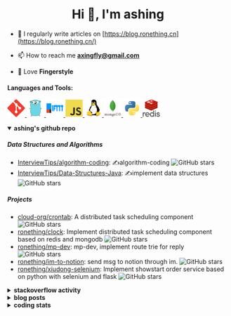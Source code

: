 <h1 align="center">Hi 👋, I'm ashing</h1>

- 📝 I regularly write articles on [https://blog.ronething.cn](https://blog.ronething.cn/)

- 📫 How to reach me **axingfly@gmail.com**

- 🎸 Love **Fingerstyle**

<h4 align="left">Languages and Tools:</h4>
<p align="left"> <a href="https://git-scm.com/" target="_blank" rel="noreferrer"> <img src="./icons/git-scm-icon.svg" alt="git" width="40" height="40"/> </a> <a href="https://golang.org" target="_blank" rel="noreferrer"> <img src="./icons/go-original.svg" alt="go" width="40" height="40"/> </a> <a href="https://ifttt.com/" target="_blank" rel="noreferrer"> <img src="./icons/ifttt-ar21.svg" alt="ifttt" width="40" height="40"/> </a> <a href="https://developer.mozilla.org/en-US/docs/Web/JavaScript" target="_blank" rel="noreferrer"> <img src="./icons/javascript-original.svg" alt="javascript" width="40" height="40"/> </a> <a href="https://www.linux.org/" target="_blank" rel="noreferrer"> <img src="./icons/linux-original.svg" alt="linux" width="40" height="40"/> </a> <a href="https://www.mongodb.com/" target="_blank" rel="noreferrer"> <img src="./icons/mongodb-original-wordmark.svg" alt="mongodb" width="40" height="40"/> </a> <a href="https://www.python.org" target="_blank" rel="noreferrer"> <img src="./icons/python-original.svg" alt="python" width="40" height="40"/> </a> <a href="https://redis.io" target="_blank" rel="noreferrer"> <img src="./icons/redis-original-wordmark.svg" alt="redis" width="40" height="40"/> </a>

<details open>
  <summary><b>ashing's github repo</b></summary>

##### Data Structures and Algorithms

- [InterviewTips/algorithm-coding](https://github.com/InterviewTips/algorithm-coding): ✍️algorithm-coding  ![GitHub stars](https://img.shields.io/github/stars/InterviewTips/algorithm-coding?style=flat-square)
- [InterviewTips/Data-Structures-Java](https://github.com/InterviewTips/Data-Structures-Java): ✍️implement data structures ![GitHub stars](https://img.shields.io/github/stars/InterviewTips/Data-Structures-Java?style=flat-square)

##### Projects

- [cloud-org/crontab](https://github.com/cloud-org/crontab): A distributed task scheduling component ![GitHub stars](https://img.shields.io/github/stars/cloud-org/crontab?style=flat-square)
- [ronething/clock](https://github.com/ronething/clock): Implement distributed task scheduling component based on redis and mongodb ![GitHub stars](https://img.shields.io/github/stars/ronething/clock?style=flat-square)
- [ronething/mp-dev](https://github.com/ronething/mp-dev): mp-dev, implement route trie for reply ![GitHub stars](https://img.shields.io/github/stars/ronething/mp-dev?style=flat-square)
- [ronething/im-to-notion](https://github.com/ronething/im-to-notion): send msg to notion through im. ![GitHub stars](https://img.shields.io/github/stars/ronething/im-to-notion?style=flat-square)
- [ronething/xiudong-selenium](https://github.com/ronething/xiudong-selenium): Implement showstart order service based on python with selenium and flask ![GitHub stars](https://img.shields.io/github/stars/ronething/xiudong-selenium?style=flat-square)

</details>

<details>
  <summary><b>stackoverflow activity</b></summary>
  <br/>

<!-- STACKOVERFLOW:START -->
- [Answer by ashing for Golang Logrus Enable Opentelemetry Trace ID and Span ID in all Application Logs](https://stackoverflow.com/questions/72812236/golang-logrus-enable-opentelemetry-trace-id-and-span-id-in-all-application-logs/72839497#72839497)
- [Answer by ashing for Docker: Go server does not respond](https://stackoverflow.com/questions/72783444/docker-go-server-does-not-respond/72783904#72783904)
- [Answer by ashing for Why does an array field in a Go struct default to null when inserted into mongoDB database?](https://stackoverflow.com/questions/72724175/why-does-an-array-field-in-a-go-struct-default-to-null-when-inserted-into-mongod/72781724#72781724)
- [Answer by ashing for Mongodb how to search by regex OR on many fields?](https://stackoverflow.com/questions/72780053/mongodb-how-to-search-by-regex-or-on-many-fields/72780187#72780187)
- [Answer by ashing for How to create a dictionary out of weird list format?](https://stackoverflow.com/questions/72779914/how-to-create-a-dictionary-out-of-weird-list-format/72779993#72779993)
<!-- STACKOVERFLOW:END -->
</details>

<details>
  <summary><b>blog posts</b></summary>
  <br/>

<!-- BLOG-POST-LIST:START -->
 - [Xiudong-Go Release](https://blog.ronething.cn/20230227-xiudong-go.html) - 2023-02-27T18:22:20Z
 - [GitHub Star Migration](https://blog.ronething.cn/20230223-star-migration.html) - 2023-02-23T20:29:22Z
 - [Build Apache APISIX From Source On M2 Pro](https://blog.ronething.cn/20230212-build-apisix-on-m2-pro.html) - 2023-02-12T15:50:19Z
 - [zhengzaitv-go release](https://blog.ronething.cn/20220629-zhengzaitv-go.html) - 2022-06-29T09:59:23Z
 - [go-zero gin jaeger trace](https://blog.ronething.cn/20220628-go-zero-trace-gin.html) - 2022-06-28T09:59:23Z<!-- BLOG-POST-LIST:END -->

</details>

  
<details>
  <summary><b>coding stats</b></summary>
  <br/>

<!--START_SECTION:waka-->
**🐱 My GitHub Data** 

> 🏆 210 Contributions in the Year 2025
 > 
> 📦 785.7 kB Used in GitHub's Storage 
 > 
> 📜 72 Public Repositories 
 > 
**I'm an Early 🐤** 

```text
🌞 Morning    40 commits     ███░░░░░░░░░░░░░░░░░░░░░░   13.99% 
🌆 Daytime    105 commits    █████████░░░░░░░░░░░░░░░░   36.71% 
🌃 Evening    93 commits     ████████░░░░░░░░░░░░░░░░░   32.52% 
🌙 Night      48 commits     ████░░░░░░░░░░░░░░░░░░░░░   16.78%
```
📅 **I'm Most Productive on Saturday** 

```text
Monday       27 commits     ██░░░░░░░░░░░░░░░░░░░░░░░   9.44% 
Tuesday      26 commits     ██░░░░░░░░░░░░░░░░░░░░░░░   9.09% 
Wednesday    35 commits     ███░░░░░░░░░░░░░░░░░░░░░░   12.24% 
Thursday     38 commits     ███░░░░░░░░░░░░░░░░░░░░░░   13.29% 
Friday       42 commits     ███░░░░░░░░░░░░░░░░░░░░░░   14.69% 
Saturday     74 commits     ██████░░░░░░░░░░░░░░░░░░░   25.87% 
Sunday       44 commits     ███░░░░░░░░░░░░░░░░░░░░░░   15.38%
```


📊 **This Week I Spent My Time On** 

```text
⌚︎ Time Zone: Asia/Shanghai

💬 Programming Languages: 
Go                       15 hrs 30 mins      ████████████████░░░░░░░░░   64.08% 
Python                   2 hrs 59 mins       ███░░░░░░░░░░░░░░░░░░░░░░   12.39% 
YAML                     1 hr 57 mins        ██░░░░░░░░░░░░░░░░░░░░░░░   8.1% 
Bash                     1 hr 20 mins        █░░░░░░░░░░░░░░░░░░░░░░░░   5.52% 
Other                    33 mins             ░░░░░░░░░░░░░░░░░░░░░░░░░   2.34%

🔥 Editors: 
Cursor                   22 hrs 29 mins      ███████████████████████░░   92.94% 
IntelliJ IDEA            59 mins             █░░░░░░░░░░░░░░░░░░░░░░░░   4.09% 
Neovim                   43 mins             ░░░░░░░░░░░░░░░░░░░░░░░░░   2.97%

💻 Operating System: 
Mac                      23 hrs 26 mins      ████████████████████████░   96.88% 
WSL                      45 mins             ░░░░░░░░░░░░░░░░░░░░░░░░░   3.12%
```

**I Mostly Code in Go** 

```text
Go                       41 repos            ███████████░░░░░░░░░░░░░░   46.59% 
Python                   13 repos            ███░░░░░░░░░░░░░░░░░░░░░░   14.77% 
JavaScript               9 repos             ██░░░░░░░░░░░░░░░░░░░░░░░   10.23% 
TypeScript               5 repos             █░░░░░░░░░░░░░░░░░░░░░░░░   5.68% 
HTML                     4 repos             █░░░░░░░░░░░░░░░░░░░░░░░░   4.55%
```



 Last Updated on 26/02/2025 10:00:15 UTC+08:00
<!--END_SECTION:waka-->

</details>
